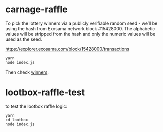 # carnage-raffle

To pick the lottery winners via a publicly verifiable random seed - we’ll be using the hash from Exosama network block #15428000. The alphabetic values will be stripped from the hash and only the numeric values will be used as the seed.

https://explorer.exosama.com/block/15428000/transactions

```
yarn
node index.js
```

Then check [winners](./winners.json).

# lootbox-raffle-test

to test the lootbox raffle logic:

```
yarn
cd lootbox
node index.js

```
